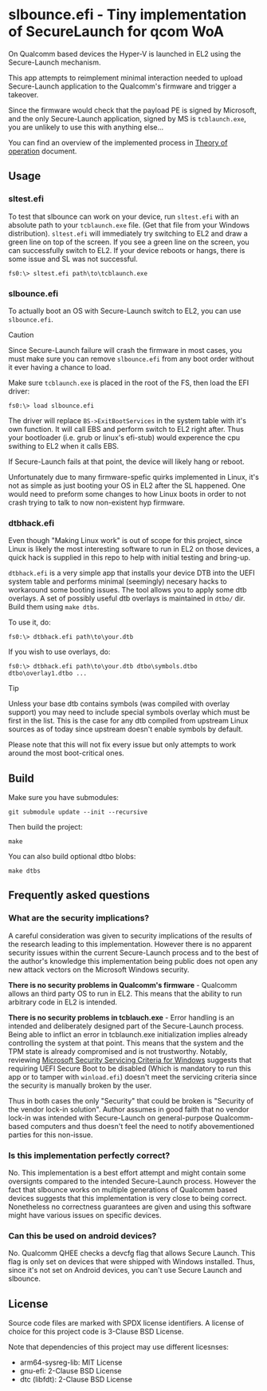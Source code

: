 slbounce.efi - Tiny implementation of SecureLaunch for qcom WoA
================================================================

On Qualcomm based devices the Hyper-V is launched in EL2 using the Secure-Launch mechanism.

This app attempts to reimplement minimal interaction needed to upload Secure-Launch
application to the Qualcomm's firmware and trigger a takeover.

Since the firmware would check that the payload PE is signed by Microsoft, and the only
Secure-Launch application, signed by MS is `tcblaunch.exe`, you are unlikely to use this
with anything else...

You can find an overview of the implemented process in [Theory of operation](theory_of_operation.md) document.


Usage
-----

### sltest.efi

To test that slbounce can work on your device, run `sltest.efi` with an absolute path to
your `tcblaunch.exe` file. (Get that file from your Windows distribution). `sltest.efi`
will immediately try switching to EL2 and draw a green line on top of the screen. If
you see a green line on the screen, you can successfully switch to EL2. If your device
reboots or hangs, there is some issue and SL was not successful.

```
fs0:\> sltest.efi path\to\tcblaunch.exe
```

### slbounce.efi

To actually boot an OS with Secure-Launch switch to EL2, you can use `slbounce.efi`.

> [!CAUTION]
> Since Secure-Launch failure will crash the firmware in most cases, you must make
> sure you can remove `slbounce.efi` from any boot order without it ever having a
> chance to load.

Make sure `tcblaunch.exe` is placed in the root of the FS, then load the EFI driver:

```
fs0:\> load slbounce.efi
```

The driver will replace `BS->ExitBootServices` in the system table with it's own
function. It will call EBS and perform switch to EL2 right after. Thus your bootloader
(i.e. grub or linux's efi-stub) would experence the cpu swithing to EL2 when it calls
EBS.

If Secure-Launch fails at that point, the device will likely hang or reboot.

Unfortunately due to many firmware-spefic quirks implemented in Linux, it's not as simple
as just booting your OS in EL2 after the SL happened. One would need to preform some
changes to how Linux boots in order to not crash trying to talk to now non-existent
hyp firmware.

### dtbhack.efi

Even though "Making Linux work" is out of scope for this project, since Linux is likely
the most interesting software to run in EL2 on those devices, a quick hack is supplied
in this repo to help with initial testing and bring-up.

`dtbhack.efi` is a very simple app that installs your device DTB into the UEFI system
table and performs minimal (seemingly) necesary hacks to workaround some booting issues.
The tool allows you to apply some dtb overlays. A set of possibly useful dtb overlays is
maintained in `dtbo/` dir. Build them using `make dtbs`.

To use it, do:
```
fs0:\> dtbhack.efi path\to\your.dtb
```

If you wish to use overlays, do:
```
fs0:\> dtbhack.efi path\to\your.dtb dtbo\symbols.dtbo dtbo\overlay1.dtbo ...
```

> [!TIP]
> Unless your base dtb contains symbols (was compiled with overlay support)
> you may need to include special symbols overlay which must be first in the list.
> This is the case for any dtb compiled from upstream Linux sources as of today since
> upstream doesn't enable symbols by default.

Please note that this will not fix every issue but only attempts to work around the most
boot-critical ones.


Build
-----

Make sure you have submodules:

```
git submodule update --init --recursive
```

Then build the project:

```
make
```

You can also build optional dtbo blobs:

```
make dtbs
```

Frequently asked questions
--------------------------

### What are the security implications?

A careful consideration was given to security implications of the results of the research
leading to this implementation. However there is no apparent security issues within the
current Secure-Launch process and to the best of the author's knowledge this implementation
being public does not open any new attack vectors on the Microsoft Windows security.

**There is no security problems in Qualcomm's firmware** - Qualcomm allows an third party
OS to run in EL2. This means that the ability to run arbitrary code in EL2 is intended.

**There is no security problems in tcblauch.exe** - Error handling is an intended and
deliberately designed part of the Secure-Launch process. Being able to inflict an error in
tcblaunch.exe initialization implies already controlling the system at that point. This
means that the system and the TPM state is already compromised and is not trustworthy.
Notably, reviewing [Microsoft Security Servicing Criteria for Windows](https://www.microsoft.com/en-us/msrc/windows-security-servicing-criteria)
suggests that requiring UEFI Secure Boot to be disabled (Which is mandatory to run this app
or to tamper with `winload.efi`) doesn't meet the servicing criteria since the security is
manually broken by the user.

Thus in both cases the only "Security" that could be broken is "Security of the vendor lock-in
solution". Author assumes in good faith that no vendor lock-in was intended with Secure-Launch
on general-purpose Qualcomm-based computers and thus doesn't feel the need to notify
abovementioned parties for this non-issue.

### Is this implementation perfectly correct?

No. This implementation is a best effort attempt and might contain some oversignts compared
to the intended Secure-Launch process. However the fact that slbounce works on multiple
generations of Qualcomm based devices suggests that this implementation is very close to
being correct. Nonetheless no correctness guarantees are given and using this software might
have various issues on specific devices.

### Can this be used on android devices?

No. Qualcomm QHEE checks a devcfg flag that allows Secure Launch. This flag is only set
on devices that were shipped with Windows installed. Thus, since it's not set on Android
devices, you can't use Secure Launch and slbounce.

License
-------

Source code files are marked with SPDX license identifiers. A license of choice for this
project code is 3-Clause BSD License.

Note that dependencies of this project may use different licesnses:

- arm64-sysreg-lib: MIT License
- gnu-efi: 2-Clause BSD License
- dtc (libfdt): 2-Clause BSD License

